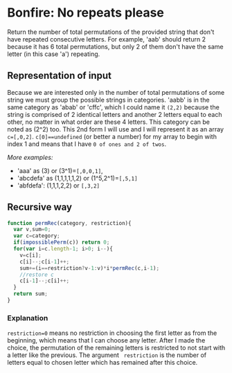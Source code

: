 # Bonfire: No repeats please
Return the number of total permutations of the provided string that don't have repeated consecutive letters. 
For example, 'aab' should return 2 because it has 6 total permutations, but only 2 of them don't have the same letter (in this case 'a') repeating.
## Representation of input
Because we are interested only in the number of total permutations of some string we must group the possible strings in categories. 'aabb' is in the same category as 'abab' or 'cffc', which I could name it `(2,2)` because the string is comprised of 2 identical letters and another 2 letters equal to each other, no matter in what order are these 4 letters.
This category can be noted as (2^2) too. This 2nd form I will use and I will represent it as an array `c=[,0,2]`. `c[0]==undefined` (or better a number) for my array to begin with index 1 and means that I have `0 of ones and 2 of twos`.

*More examples:*
- 'aaa' as (3) or (3^1)=`[,0,0,1]`,
- 'abcdefa' as (1,1,1,1,1,2) or (1^5,2^1)=`[,5,1]`
- 'abfdefa': (1,1,1,2,2) or `[,3,2]`


## Recursive way
```javascript
function permRec(category, restriction){
  var v,sum=0;
  var c=category;
  if(impossiblePerm(c)) return 0;
  for(var i=c.length-1; i>0; i--){
    v=c[i];
    c[i]--;c[i-1]++;
    sum+=(i==restriction?v-1:v)*i*permRec(c,i-1);
    //restore c
    c[i-1]--;c[i]++;
  }
  return sum;
}
```
### Explanation
`restriction=0` means no restriction in choosing the first letter as from the beginning, which means that I can choose any letter. After I made the choice, the permutation of the remaining letters is restricted to not start with a letter like the previous. The argument ` restriction` is the number of letters equal to chosen letter which has remained after this choice.

